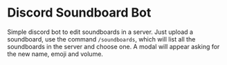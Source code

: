 # Discord Soundboard Bot

Simple discord bot to edit soundboards in a server.
Just upload a soundboard, use the command `/soundboards`, which will list all the soundboards in the server and choose one. A modal will appear asking for the new name, emoji and volume.
